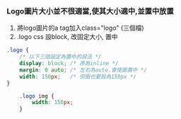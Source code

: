 ### Logo圖片大小並不很適當,使其大小適中,並置中放置

1. 將logo圖片的a tag加入class="logo" (三個檔)
2. .logo css 設block, 改固定大小, 置中

```css
.logo {
    /* 以下三個設定為置中的設法 */
    display: block; /* 原為inline */
    margin: 0 auto; /* 左右為auto,會使圖置中 */
    width: 150px;   /* 但圖也要設為150px */
}

    .logo img {
        width: 150px;
    }

```
